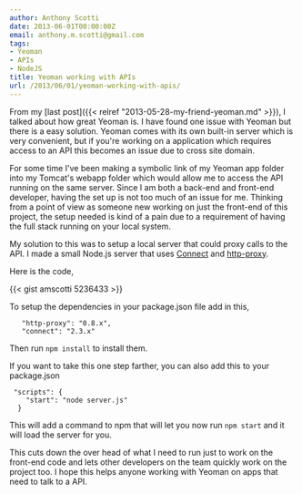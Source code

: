 ```yaml
---
author: Anthony Scotti
date: 2013-06-01T00:00:00Z
email: anthony.m.scotti@gmail.com
tags:
- Yeoman
- APIs
- NodeJS
title: Yeoman working with APIs
url: /2013/06/01/yeoman-working-with-apis/
---
```


From my [last post]({{< relref "2013-05-28-my-friend-yeoman.md" >}}), I talked about how great Yeoman is. I have found one issue with Yeoman but there is a easy solution. Yeoman comes with its own built-in server which is very convenient, but if you're working on a application which requires access to an API this becomes an issue due to cross site domain.

For some time I've been making a symbolic link of my Yeoman app folder into my Tomcat's webapp folder which would allow me to access the API running on the same server. Since I am both a back-end and front-end developer, having the set up is not too much of an issue for me. Thinking from a point of view as someone new working on just the front-end of this project, the setup needed is kind of a pain due to a requirement of having the full stack running on your local system.

My solution to this was to setup a local server that could proxy calls to the API. I made a small Node.js server that uses [Connect](http://www.senchalabs.org/connect/) and [http-proxy](https://github.com/nodejitsu/node-http-proxy).

Here is the code,

{{< gist amscotti 5236433 >}}

To setup the dependencies in your package.json file add in this,
```
   "http-proxy": "0.8.x",
   "connect": "2.3.x"
```
Then run `npm install` to install them.

If you want to take this one step farther, you can also add this to your package.json
```
 "scripts": {
    "start": "node server.js"
  }
```
This will add a command to npm that will let you now run `npm start` and it will load the server for you.

This cuts down the over head of what I need to run just to work on the front-end code and lets other developers on the team quickly work on the project too. I hope this helps anyone working with Yeoman on apps that need to talk to a API.
